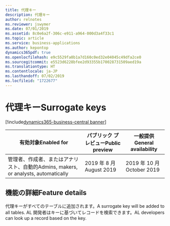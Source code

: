 ```yaml
---
title: 代理キー
description: 代理キー
author: relnotes
ms.reviewer: jswymer
ms.date: 07/01/2019
ms.assetid: 8c0e6a2f-306c-e911-a964-000d3a4f33c1
ms.topic: article
ms.service: business-applications
ms.author: kepontop
dynamics365pdf: true
ms.openlocfilehash: e9c5529fa0b1a7d160c0ed32e04045c49dfa2ce0
ms.sourcegitcommit: e5523d6228bfee2d93355b170028731509aed19a
ms.translationtype: HT
ms.contentlocale: ja-JP
ms.lasthandoff: 07/02/2019
ms.locfileid: "1722677"
---
```

# <a name="surrogate-keys"></a><span data-ttu-id="7da4b-103">代理キー</span><span class="sxs-lookup"><span data-stu-id="7da4b-103">Surrogate keys</span></span>
[!include[dynamics365-business-central banner](../includes/dynamics365-business-central.md)]

| <span data-ttu-id="7da4b-104">有効対象</span><span class="sxs-lookup"><span data-stu-id="7da4b-104">Enabled for</span></span>    |  <span data-ttu-id="7da4b-105">パブリック プレビュー</span><span class="sxs-lookup"><span data-stu-id="7da4b-105">Public preview</span></span> | <span data-ttu-id="7da4b-106">一般提供</span><span class="sxs-lookup"><span data-stu-id="7da4b-106">General availability</span></span> | 
| ---------- | ---------- |---------- |
|<span data-ttu-id="7da4b-107">管理者、作成者、またはアナリスト、自動的</span><span class="sxs-lookup"><span data-stu-id="7da4b-107">Admins, makers, or analysts, automatically</span></span>|<span data-ttu-id="7da4b-108">2019 年 8 月</span><span class="sxs-lookup"><span data-stu-id="7da4b-108">August 2019</span></span>| <span data-ttu-id="7da4b-109">2019 年 10 月</span><span class="sxs-lookup"><span data-stu-id="7da4b-109">October 2019</span></span>|






## <a name="feature-details"></a><span data-ttu-id="7da4b-110">機能の詳細</span><span class="sxs-lookup"><span data-stu-id="7da4b-110">Feature details</span></span>
<!--feature detail start -->
<span data-ttu-id="7da4b-111">代理キーがすべてのテーブルに追加されます。</span><span class="sxs-lookup"><span data-stu-id="7da4b-111">A surrogate key will be added to all tables.</span></span> <span data-ttu-id="7da4b-112">AL 開発者はキーに基づいてレコードを検索できます。</span><span class="sxs-lookup"><span data-stu-id="7da4b-112">AL developers can look up a record based on the key.</span></span>
<!--feature detail end -->










